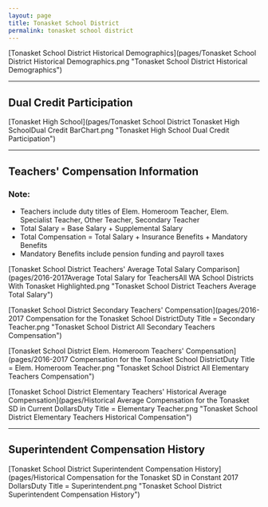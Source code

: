 ```yaml
---
layout: page
title: Tonasket School District
permalink: tonasket school district
---
```



[Tonasket School District Historical Demographics](pages/Tonasket School District Historical Demographics.png "Tonasket School District Historical Demographics")

___

## Dual Credit Participation

[Tonasket High School](pages/Tonasket School District Tonasket High SchoolDual Credit BarChart.png "Tonasket High School Dual Credit Participation")


___

## Teachers' Compensation Information
### Note:
- Teachers include duty titles of Elem. Homeroom Teacher, Elem. Specialist Teacher, Other Teacher, Secondary Teacher
- Total Salary = Base Salary + Supplemental Salary
- Total Compensation = Total Salary + Insurance Benefits + Mandatory Benefits
- Mandatory Benefits include pension funding and payroll taxes

[Tonasket School District Teachers' Average Total Salary Comparison](pages/2016-2017Average Total Salary for TeachersAll WA School Districts With Tonasket Highlighted.png "Tonasket School District Teachers Average Total Salary")

[Tonasket School District Secondary Teachers' Compensation](pages/2016-2017 Compensation for the Tonasket School DistrictDuty Title = Secondary Teacher.png "Tonasket School District All Secondary Teachers Compensation")

[Tonasket School District Elem. Homeroom Teachers' Compensation](pages/2016-2017 Compensation for the Tonasket School DistrictDuty Title = Elem. Homeroom Teacher.png "Tonasket School District All Elementary Teachers Compensation")

[Tonasket School District Elementary Teachers' Historical Average Compensation](pages/Historical Average Compensation for the Tonasket SD in Current DollarsDuty Title = Elementary Teacher.png "Tonasket School District Elementary Teachers Historical Compensation")


___

## Superintendent Compensation History

[Tonasket School District Superintendent Compensation History](pages/Historical Compensation for the Tonasket SD in Constant 2017 DollarsDuty Title = Superintendent.png "Tonasket School District Superintendent Compensation History")

